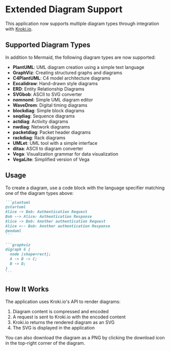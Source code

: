 # Extended Diagram Support

This application now supports multiple diagram types through integration with [Kroki.io](https://kroki.io/).

## Supported Diagram Types

In addition to Mermaid, the following diagram types are now supported:

- **PlantUML**: UML diagram creation using a simple text language
- **GraphViz**: Creating structured graphs and diagrams
- **C4PlantUML**: C4 model architecture diagrams
- **Excalidraw**: Hand-drawn style diagrams
- **ERD**: Entity Relationship Diagrams
- **SVGbob**: ASCII to SVG converter
- **nomnoml**: Simple UML diagram editor
- **WaveDrom**: Digital timing diagrams
- **blockdiag**: Simple block diagrams 
- **seqdiag**: Sequence diagrams
- **actdiag**: Activity diagrams
- **nwdiag**: Network diagrams
- **packetdiag**: Packet header diagrams
- **rackdiag**: Rack diagrams
- **UMLet**: UML tool with a simple interface
- **ditaa**: ASCII to diagram converter
- **Vega**: Visualization grammar for data visualization
- **VegaLite**: Simplified version of Vega

## Usage

To create a diagram, use a code block with the language specifier matching one of the diagram types above:

````markdown
```plantuml
@startuml
Alice -> Bob: Authentication Request
Bob --> Alice: Authentication Response
Alice -> Bob: Another authentication Request
Alice <-- Bob: Another authentication Response
@enduml
```
````

````markdown
```graphviz
digraph G {
  node [shape=rect];
  A -> B -> C;
  B -> D;
}
```
````

## How It Works

The application uses Kroki.io's API to render diagrams:

1. Diagram content is compressed and encoded
2. A request is sent to Kroki.io with the encoded content
3. Kroki.io returns the rendered diagram as an SVG
4. The SVG is displayed in the application

You can also download the diagram as a PNG by clicking the download icon in the top-right corner of the diagram.